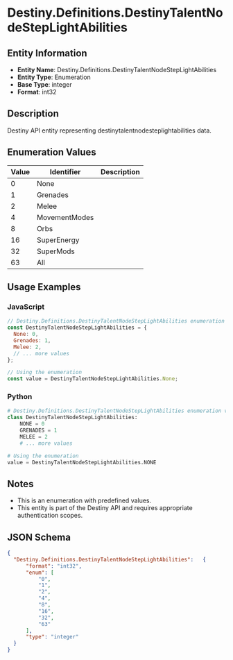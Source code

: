 # Destiny.Definitions.DestinyTalentNodeStepLightAbilities

## Entity Information
- **Entity Name**: Destiny.Definitions.DestinyTalentNodeStepLightAbilities
- **Entity Type**: Enumeration
- **Base Type**: integer
- **Format**: int32

## Description
Destiny API entity representing destinytalentnodesteplightabilities data.

## Enumeration Values

| Value | Identifier | Description |
|-------|------------|-------------|
| 0 | None |  |
| 1 | Grenades |  |
| 2 | Melee |  |
| 4 | MovementModes |  |
| 8 | Orbs |  |
| 16 | SuperEnergy |  |
| 32 | SuperMods |  |
| 63 | All |  |

## Usage Examples

### JavaScript
```javascript
// Destiny.Definitions.DestinyTalentNodeStepLightAbilities enumeration values
const DestinyTalentNodeStepLightAbilities = {
  None: 0,
  Grenades: 1,
  Melee: 2,
  // ... more values
};

// Using the enumeration
const value = DestinyTalentNodeStepLightAbilities.None;
```

### Python
```python
# Destiny.Definitions.DestinyTalentNodeStepLightAbilities enumeration values
class DestinyTalentNodeStepLightAbilities:
    NONE = 0
    GRENADES = 1
    MELEE = 2
    # ... more values

# Using the enumeration
value = DestinyTalentNodeStepLightAbilities.NONE
```

## Notes
- This is an enumeration with predefined values.
- This entity is part of the Destiny API and requires appropriate authentication scopes.

## JSON Schema
```json
{
  "Destiny.Definitions.DestinyTalentNodeStepLightAbilities":   {
      "format": "int32",
      "enum": [
          "0",
          "1",
          "2",
          "4",
          "8",
          "16",
          "32",
          "63"
      ],
      "type": "integer"
  }
}
```
